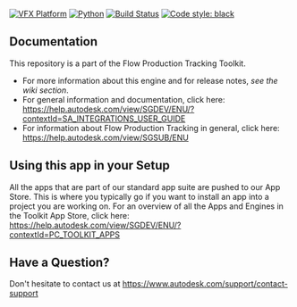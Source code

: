 [![VFX Platform](https://img.shields.io/badge/vfxplatform-2025%20%7C%202024%20%7C%202023%20%7C%202022-blue.svg)](http://www.vfxplatform.com/)
[![Python](https://img.shields.io/badge/python-3.11%20%7C%203.10%20%7C%203.9-blue.svg)](https://www.python.org/)
[![Build Status](https://dev.azure.com/shotgun-ecosystem/Toolkit/_apis/build/status/Apps/tk-multi-breakdown2?branchName=master)](https://dev.azure.com/shotgun-ecosystem/Toolkit/_build/latest?definitionId=100&branchName=master)
[![Code style: black](https://img.shields.io/badge/code%20style-black-000000.svg)](https://github.com/psf/black)

## Documentation

This repository is a part of the Flow Production Tracking Toolkit.

- For more information about this engine and for release notes, *see the wiki section*.
- For general information and documentation, click here: https://help.autodesk.com/view/SGDEV/ENU/?contextId=SA_INTEGRATIONS_USER_GUIDE
- For information about Flow Production Tracking in general, click here: https://help.autodesk.com/view/SGSUB/ENU

## Using this app in your Setup

All the apps that are part of our standard app suite are pushed to our App Store.
This is where you typically go if you want to install an app into a project you are
working on. For an overview of all the Apps and Engines in the Toolkit App Store,
click here: https://help.autodesk.com/view/SGDEV/ENU/?contextId=PC_TOOLKIT_APPS

## Have a Question?

Don't hesitate to contact us at https://www.autodesk.com/support/contact-support
